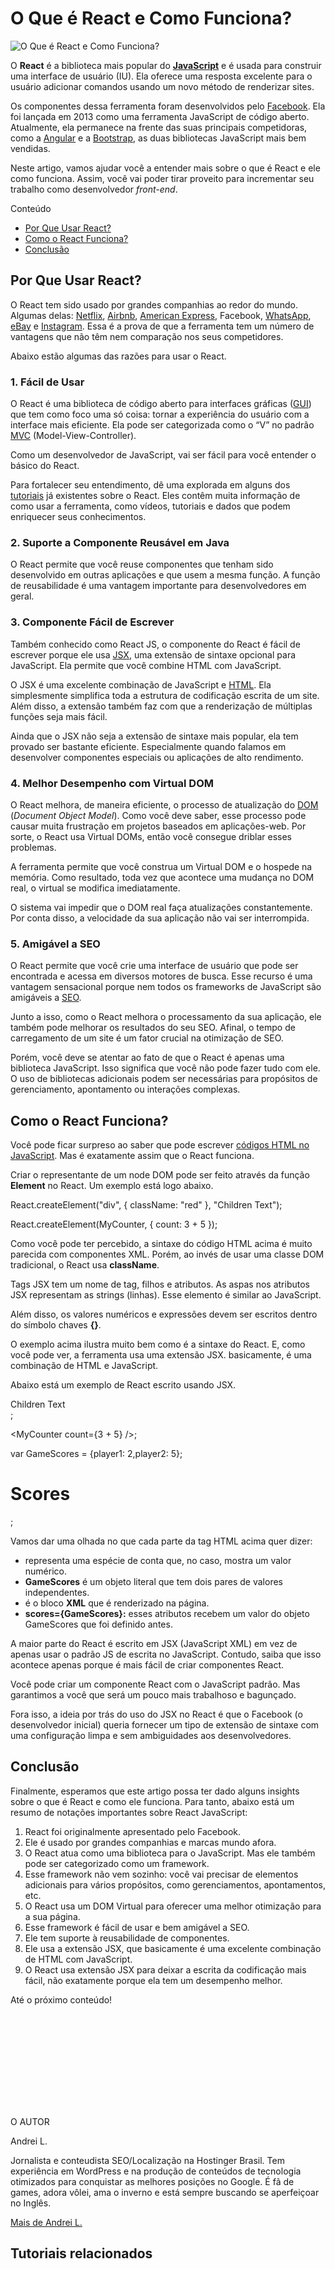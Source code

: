 # O Que é React e Como Funciona?

![O Que é React e Como Funciona?](https://www.hostinger.com.br/tutoriais/wp-content/uploads/sites/12/2019/05/O-Que-e-React-JavaScript-E-Como-Funciona.png)

O **React** é a biblioteca mais popular do [**JavaScript**](https://www.hostinger.com.br/tutoriais/o-que-e-javascript/) e é usada para construir uma interface de usuário (IU). Ela oferece uma resposta excelente para o usuário adicionar comandos usando um novo método de renderizar sites.

Os componentes dessa ferramenta foram desenvolvidos pelo [Facebook](http://facebook.com/). Ela foi lançada em 2013 como uma ferramenta JavaScript de código aberto. Atualmente, ela permanece na frente das suas principais competidoras, como a [Angular](https://angular.io/docs) e a [Bootstrap](https://getbootstrap.com/), as duas bibliotecas JavaScript mais bem vendidas.  

Neste artigo, vamos ajudar você a entender mais sobre o que é React e ele como funciona. Assim, você vai poder tirar proveito para incrementar seu trabalho como desenvolvedor *front-end*.

Conteúdo

- [Por Que Usar React?](https://www.hostinger.com.br/tutoriais/o-que-e-react-javascript#Por-Que-Usar-React)
- [Como o React Funciona?](https://www.hostinger.com.br/tutoriais/o-que-e-react-javascript#Como-o-React-Funciona)
- [Conclusão](https://www.hostinger.com.br/tutoriais/o-que-e-react-javascript#Conclusao)

## **Por Que Usar React?**

O React tem sido usado por grandes companhias ao redor do mundo. Algumas delas: [Netflix](http://netflix.com/), [Airbnb](https://www.airbnb.com.br/), [American Express](https://www.americanexpress.com/br/), Facebook, [WhatsApp](https://www.whatsapp.com/), [eBay](https://www.ebay.com/) e [Instagram](https://www.instagram.com/). Essa é a prova de que a ferramenta tem um número de vantagens que não têm nem comparação nos seus competidores.  

Abaixo estão algumas das razões para usar o React.

### **1. Fácil de Usar**

O React é uma biblioteca de código aberto para interfaces gráficas ([GUI](https://www.computerhope.com/jargon/g/gui.htm)) que tem como foco uma só coisa: tornar a experiência do usuário com a interface mais eficiente. Ela pode ser categorizada como o “V” no padrão [MVC](https://www.youtube.com/watch?v=pCvZtjoRq1I) (Model-View-Controller).

Como um desenvolvedor de JavaScript, vai ser fácil para você entender o básico do React.

Para fortalecer seu entendimento, dê uma explorada em alguns dos [tutoriais](https://pt-br.reactjs.org/) já existentes sobre o React. Eles contêm muita informação de como usar a ferramenta, como vídeos, tutoriais e dados que podem enriquecer seus conhecimentos.  

### **2. Suporte a Componente Reusável em Java**

O React permite que você reuse componentes que tenham sido desenvolvido em outras aplicações e que usem a mesma função. A função de reusabilidade é uma vantagem importante para desenvolvedores em geral. 

### **3. Componente Fácil de Escrever**

Também conhecido como React JS, o componente do React é fácil de escrever porque ele usa [JSX](https://www.fullstackreact.com/30-days-of-react/day-2/), uma extensão de sintaxe opcional para JavaScript. Ela permite que você combine HTML com JavaScript.  

O JSX é uma excelente combinação de JavaScript e [HTML](https://www.hostinger.com.br/tutoriais/codigos-html-prontos-guia-pdf). Ela simplesmente simplifica toda a estrutura de codificação escrita de um site. Além disso, a extensão também faz com que a renderização de múltiplas funções seja mais fácil.

Ainda que o JSX não seja a extensão de sintaxe mais popular, ela tem provado ser bastante eficiente. Especialmente quando falamos em desenvolver componentes especiais ou aplicações de alto rendimento.  

### **4. Melhor Desempenho com Virtual DOM**

O React melhora, de maneira eficiente, o processo de atualização do [DOM](https://css-tricks.com/dom/) (*Document Object Model*). Como você deve saber, esse processo pode causar muita frustração em projetos baseados em aplicações-web. Por sorte, o React usa Virtual DOMs, então você consegue driblar esses problemas.

A ferramenta permite que você construa um Virtual DOM e o hospede na memória. Como resultado, toda vez que acontece uma mudança no DOM real, o virtual se modifica imediatamente.   

O sistema vai impedir que o DOM real faça atualizações constantemente. Por conta disso, a velocidade da sua aplicação não vai ser interrompida. 

### **5.  Amigável a SEO**

O React permite que você crie uma interface de usuário que pode ser encontrada e acessa em diversos motores de busca. Esse recurso é uma vantagem sensacional porque nem todos os frameworks de JavaScript são amigáveis a [SEO](https://www.hostinger.com.br/tutoriais/30-tecnicas-de-seo-para-wordpress/).

Junto a isso, como o React melhora o processamento da sua aplicação, ele também pode melhorar os resultados do seu SEO. Afinal, o tempo de carregamento de um site é um fator crucial na otimização de SEO.  

Porém, você deve se atentar ao fato de que o React é apenas uma biblioteca JavaScript. Isso significa que você não pode fazer tudo com ele. O uso de bibliotecas adicionais podem ser necessárias para propósitos de gerenciamento, apontamento ou interações complexas.

## **Como o React Funciona?**

Você pode ficar surpreso ao saber que pode escrever [códigos HTML no JavaScript](https://www.hostinger.com.br/tutoriais/como-adicionar-javascript-no-html/). Mas é exatamente assim que o React funciona.

Criar o representante de um node DOM pode ser feito através da função **Element** no React. Um exemplo está logo abaixo.

React.createElement("div", { className: "red" }, "Children Text");

React.createElement(MyCounter, { count: 3 + 5 });

Como você pode ter percebido, a sintaxe do código HTML acima é muito parecida com componentes XML. Porém, ao invés de usar uma classe DOM tradicional, o React usa **className**.

Tags JSX tem um nome de tag, filhos e atributos. As aspas nos atributos JSX representam as strings (linhas). Esse elemento é similar ao JavaScript.

Além disso, os valores numéricos e expressões devem ser escritos dentro do símbolo chaves **{}**.

O exemplo acima ilustra muito bem como é a sintaxe do React. E, como você pode ver, a ferramenta usa uma extensão JSX. basicamente, é uma combinação de HTML e JavaScript.

Abaixo está um exemplo de React escrito usando JSX.

<div className="red">Children Text</div>;

<MyCounter count={3 + 5} />;

var GameScores = {player1: 2,player2: 5};

<DashboardUnit data-index="2">

<h1>Scores</h1><Scoreboard className="results" scores={GameScores} />

</DashboardUnit>;

Vamos dar uma olhada no que cada parte da tag HTML acima quer dizer:

- **<MyCounter>** representa uma espécie de conta que, no caso, mostra um valor numérico.
- **GameScores** é um objeto literal que tem dois pares de valores independentes.
- **<DashboardUnit>** é o bloco **XML** que é renderizado na página.
- **scores={GameScores}:** esses atributos recebem um valor do objeto GameScores que foi definido antes.

A maior parte do React é escrito em JSX (JavaScript XML) em vez de apenas usar o padrão JS de escrita no JavaScript. Contudo, saiba que isso acontece apenas porque é mais fácil de criar componentes React.

Você pode criar um componente React com o JavaScript padrão. Mas garantimos a você que será um pouco mais trabalhoso e bagunçado.

Fora isso, a ideia por trás do uso do JSX no React é que o Facebook (o desenvolvedor inicial) queria fornecer um tipo de extensão de sintaxe com uma configuração limpa e sem ambiguidades aos desenvolvedores.

## **Conclusão**

Finalmente, esperamos que este artigo possa ter dado alguns insights sobre o que é React e como ele funciona. Para tanto, abaixo está um resumo de notações importantes sobre React JavaScript:

1. React foi originalmente apresentado pelo Facebook.
2. Ele é usado por grandes companhias e marcas mundo afora.
3. O React atua como uma biblioteca para o JavaScript. Mas ele também pode ser categorizado como um framework.
4. Esse framework não vem sozinho: você vai precisar de elementos adicionais para vários propósitos, como gerenciamentos, apontamentos, etc.
5. O React usa um DOM Virtual para oferecer uma  melhor otimização para a sua página.
6. Esse framework é fácil de usar e bem amigável a SEO.
7. Ele tem suporte à reusabilidade de componentes.
8. Ele usa a extensão JSX, que basicamente é uma excelente combinação de HTML com JavaScript.
9. O React usa extensão JSX para deixar a escrita da codificação mais fácil, não exatamente porque ela tem um desempenho melhor.

Até o próximo conteúdo!

![Author](data:image/svg+xml,%3Csvg%20xmlns='http://www.w3.org/2000/svg'%20viewBox='0%200%200%200'%3E%3C/svg%3E)

O AUTOR

Andrei L.

Jornalista e conteudista SEO/Localização na Hostinger Brasil. Tem experiência em WordPress e na produção de conteúdos de tecnologia otimizados para conquistar as melhores posições no Google. É fã de games, adora vôlei, ama o inverno e está sempre buscando se aperfeiçoar no Inglês.

[Mais de Andrei L.](https://www.hostinger.com.br/tutoriais/author/andreilongen101)

## Tutoriais relacionados

[![O Que é SEO? Conheça as Melhores Práticas para Chegar ao Topo dos Rankings em 2022](data:image/svg+xml,%3Csvg%20xmlns='http://www.w3.org/2000/svg'%20viewBox='0%200%20640%20370'%3E%3C/svg%3E)](https://www.hostinger.com.br/tutoriais/o-que-e-seo)

16 ago • [GLOSSÁRIO](https://www.hostinger.com.br/tutoriais/glossario)

##### [O Que é SEO? Conheça as Melhores Práticas para Chegar ao Topo dos Rankings em 2022](https://www.hostinger.com.br/tutoriais/o-que-e-seo)

SEO significa search engine optimization, que representa a prática de otimizar as páginas do seu site para ranquear melhor nas páginas de...

[Por Carlos E.](https://www.hostinger.com.br/tutoriais/author/carlosfelipe)

[![O Que É Um Blog? Uma Introdução ao Blogging](data:image/svg+xml,%3Csvg%20xmlns='http://www.w3.org/2000/svg'%20viewBox='0%200%20640%20370'%3E%3C/svg%3E)](https://www.hostinger.com.br/tutoriais/o-que-e-um-blog)

18 mar • [GLOSSÁRIO](https://www.hostinger.com.br/tutoriais/glossario)

##### [O Que É Um Blog? Uma Introdução ao Blogging](https://www.hostinger.com.br/tutoriais/o-que-e-um-blog)

Inicialmente visto como uma maneira de compartilhar histórias com usuários da internet, nos anos recentes os blogs têm se tornado uma das...

[Por Andrei L.](https://www.hostinger.com.br/tutoriais/author/andreilongen101)

[![O Que é Brainstorming e Como Fazer uma Tempestade de Ideias](data:image/svg+xml,%3Csvg%20xmlns='http://www.w3.org/2000/svg'%20viewBox='0%200%20640%20370'%3E%3C/svg%3E)](https://www.hostinger.com.br/tutoriais/o-que-e-brainstorming)

15 fev • [GLOSSÁRIO](https://www.hostinger.com.br/tutoriais/glossario)

##### [O Que é Brainstorming e Como Fazer uma Tempestade de Ideias](https://www.hostinger.com.br/tutoriais/o-que-e-brainstorming)

Brainstorming (ou tempestade de ideias) é uma técnica criativa para grupos que serve para tentar encontrar uma solução para um problema...

[Por Carlos E.](https://www.hostinger.com.br/tutoriais/author/carlosfelipe)